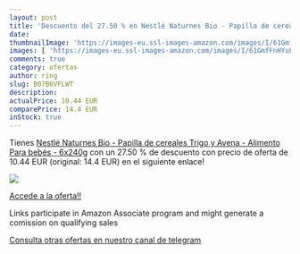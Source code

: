 ```yaml
---
layout: post
title: 'Descuento del 27.50 % en Nestlé Naturnes Bio - Papilla de cereale'
date: 
thumbnailImage: 'https://images-eu.ssl-images-amazon.com/images/I/61GmfFnHYuL._SL200_.jpg'
images: [ 'https://images-eu.ssl-images-amazon.com/images/I/61GmfFnHYuL._SL200_.jpg' ]
comments: true
category: ofertas
author: ring
slug: B07B6VFLWT
description:
actualPrice: 10.44 EUR
comparePrice: 14.4 EUR
inStock: true
---
```


Tienes [Nestlé Naturnes Bio - Papilla de cereales Trigo y Avena - Alimento Para bebés - 6x240g](https://www.amazon.es/dp/B07B6VFLWT/?tag=tolees-21) con un 27.50 % de descuento con precio de oferta de 10.44 EUR (original: 14.4 EUR) en el siguiente enlace!

[![](https://images-eu.ssl-images-amazon.com/images/I/61GmfFnHYuL._SL200_.jpg)](https://www.amazon.es/dp/B07B6VFLWT/?tag=tolees-21)

[Accede a la oferta!!](https://www.amazon.es/dp/B07B6VFLWT/?tag=tolees-21)

Links participate in Amazon Associate program and might generate a comission on qualifying sales

[Consulta otras ofertas en nuestro canal de telegram](https://t.me/s/ofertas25)
